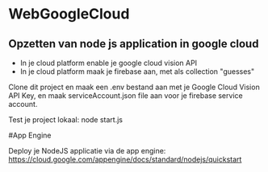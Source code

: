 # WebGoogleCloud


## Opzetten van node js application in google cloud

- In je cloud platform enable je google cloud vision API
- In je cloud platform maak je firebase aan, met als collection "guesses"

Clone dit project en maak een .env bestand aan met je Google Cloud Vision API Key, en maak serviceAccount.json file aan voor je firebase service account.

Test je project lokaal:
node start.js


#App Engine

Deploy je NodeJS applicatie via de app engine:
https://cloud.google.com/appengine/docs/standard/nodejs/quickstart


